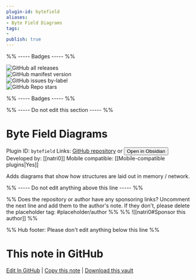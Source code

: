 ```yaml
---
plugin-id: bytefield
aliases:
- Byte Field Diagrams
tags: 
- 
publish: true
---
```


%% ----- Badges ----- %%

![GitHub all releases](https://img.shields.io/github/downloads/natri0/obsidian-bytefield/total?color=573E7A&logo=github&style=for-the-badge)   
![GitHub manifest version](https://img.shields.io/github/manifest-json/v/natri0/obsidian-bytefield?color=573E7A&logo=github&style=for-the-badge)   
![GitHub issues by-label](https://img.shields.io/github/issues/natri0/obsidian-bytefield/help%20wanted?color=573E7A&logo=github&style=for-the-badge)   
![GitHub Repo stars](https://img.shields.io/github/stars/natri0/obsidian-bytefield?color=573E7A&logo=github&style=for-the-badge)

%% ----- Badges ----- %%

%% ----- Do not edit this section ----- %%

# Byte Field Diagrams

Plugin ID: `bytefield`
Links: [GitHub repository](https://github.com/natri0/obsidian-bytefield) or [<button id=HH>Open in Obsidian</button>](obsidian://show-plugin?id=bytefield)
Developed by: [[natri0]]
Mobile compatible: [[Mobile-compatible plugins|Yes]]

Adds diagrams that show how structures are laid out in memory / network.

%% ----- Do not edit anything above this line ----- %% 

%% Does the repository or author have any sponsoring links? Uncomment the next line and add them to the author's note. If they don't, please delete the placeholder tag: #placeholder/author %%
%% ![[natri0#Sponsor this author]] %%

%% Hub footer: Please don't edit anything below this line %%

# This note in GitHub

<span class="git-footer">[Edit In GitHub](https://github.dev/obsidian-community/obsidian-hub/blob/main/02%20-%20Community%20Expansions/02.05%20All%20Community%20Expansions/Plugins/bytefield.md "git-hub-edit-note") | [Copy this note](https://raw.githubusercontent.com/obsidian-community/obsidian-hub/main/02%20-%20Community%20Expansions/02.05%20All%20Community%20Expansions/Plugins/bytefield.md "git-hub-copy-note") | [Download this vault](https://github.com/obsidian-community/obsidian-hub/archive/refs/heads/main.zip "git-hub-download-vault") </span>
